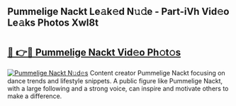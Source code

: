 ## Pummelige Nackt Le𝚊k𝚎d N𝚞𝚍e - Part-iVh Vid𝚎o Le𝚊ks Photos XwI8t

# <h2><a href="http://fb9pssi.evod.top/?m=Pummelige+Nackt">🔗 👉🔴 Pummelige Nackt Vid𝚎o Ph𝚘t𝚘s</a></h2>

[![Pummelige Nackt N𝚞d𝚎s](https://i.imgur.com/8V9OHl7.gif)](http://fb9pssi.evod.top/?m=Pummelige+Nackt)
Content creator Pummelige Nackt focusing on dance trends and lifestyle snippets. A public figure like Pummelige Nackt, with a large following and a strong voice, can inspire and motivate others to make a difference. 
